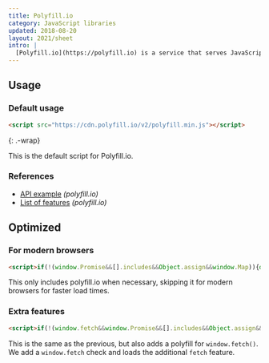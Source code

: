 ```yaml
---
title: Polyfill.io
category: JavaScript libraries
updated: 2018-08-20
layout: 2021/sheet
intro: |
  [Polyfill.io](https://polyfill.io) is a service that serves JavaScript polyfills.
---
```


## Usage

### Default usage

```html
<script src="https://cdn.polyfill.io/v2/polyfill.min.js"></script>
```
{: .-wrap}

This is the default script for Polyfill.io.

### References

* [API example](https://polyfill.io/v2/docs/api) _(polyfill.io)_
* [List of features](https://polyfill.io/v2/docs/features) _(polyfill.io)_

## Optimized

### For modern browsers

```html
<script>if(!(window.Promise&&[].includes&&Object.assign&&window.Map)){document.write('<script src="https://cdn.polyfill.io/v2/polyfill.min.js"></scr'+'ipt>')}</script>
```

This only includes polyfill.io when necessary, skipping it for modern browsers for faster load times.

### Extra features

```html
<script>if(!(window.fetch&&window.Promise&&[].includes&&Object.assign&&window.Map)){document.write('<script src="https://cdn.polyfill.io/v2/polyfill.min.js?features=default,fetch"></scr'+'ipt>')}</script>
```

This is the same as the previous, but also adds a polyfill for `window.fetch()`. We add a `window.fetch` check and loads the additional `fetch` feature.
